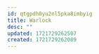 ```yaml
---
id: qtgpdh0yu2nl5pka8imbyig
title: Warlock
desc: ""
updated: 1721729262507
created: 1721729262089
---
```

